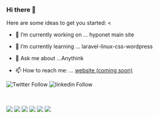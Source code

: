 ### Hi there 👋

Here are some ideas to get you started:
<
- 🔭 I’m currently working on ... hyponet main site
- 🌱 I’m currently learning ... laravel-linux-css-wordpress

- 💬 Ask me about ...Anythink
- 📫 How to reach me: ... [website (coming soon)](http://mehdi0121.ir)
<!--
- 😄 Pronouns: ...
- ⚡ Fun fact: ...
- 🤔 I’m looking for help with ...
- 👯 I’m looking to collaborate on ... laravel-wordpress-php

-->
![Twitter Follow](https://img.shields.io/twitter/follow/mehdiardeshir?style=social)
![linkedin Follow](https://img.shields.io/badge/follow%20mehdiardeshir-with?style=social&logo=linkedin)
<br>
<br>
<br>

![](https://img.shields.io/badge/php-white?style=for-the-badge&logo=php&logoColor=blue)
![](https://img.shields.io/badge/larave-white?style=for-the-badge&logo=laravel)
![](https://img.shields.io/badge/wordpress-white?style=for-the-badge&logo=wordpress&logoColor=blue)
![](https://img.shields.io/badge/linux-white?style=for-the-badge&logo=linux&logoColor=yellow)
![](https://img.shields.io/badge/css-white?style=for-the-badge&logo=css3&logoColor=blue)
![](https://img.shields.io/badge/html5-white?style=for-the-badge&logo=html5&logoColor=red)

